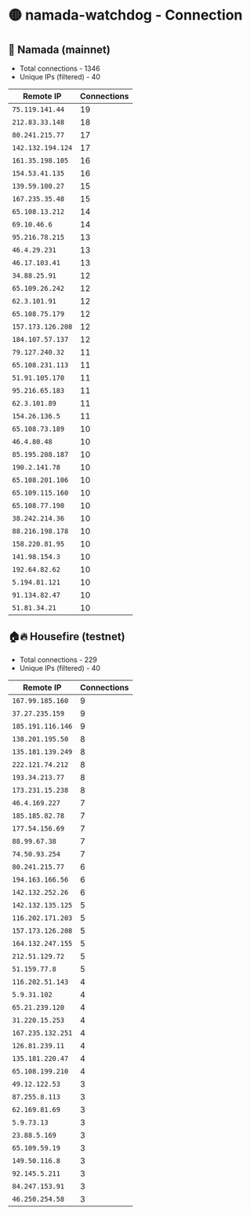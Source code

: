 # 🟡 namada-watchdog - Connection

## 🚀 Namada (mainnet)
- Total connections - 1346
- Unique IPs (filtered) - 40

| Remote IP | Connections |
|-----------|-------------|
| `75.119.141.44` | 19 |
| `212.83.33.148` | 18 |
| `80.241.215.77` | 17 |
| `142.132.194.124` | 17 |
| `161.35.198.105` | 16 |
| `154.53.41.135` | 16 |
| `139.59.100.27` | 15 |
| `167.235.35.48` | 15 |
| `65.108.13.212` | 14 |
| `69.10.46.6` | 14 |
| `95.216.78.215` | 13 |
| `46.4.29.231` | 13 |
| `46.17.103.41` | 13 |
| `34.88.25.91` | 12 |
| `65.109.26.242` | 12 |
| `62.3.101.91` | 12 |
| `65.108.75.179` | 12 |
| `157.173.126.208` | 12 |
| `184.107.57.137` | 12 |
| `79.127.240.32` | 11 |
| `65.108.231.113` | 11 |
| `51.91.105.170` | 11 |
| `95.216.65.183` | 11 |
| `62.3.101.89` | 11 |
| `154.26.136.5` | 11 |
| `65.108.73.189` | 10 |
| `46.4.80.48` | 10 |
| `85.195.208.187` | 10 |
| `190.2.141.78` | 10 |
| `65.108.201.106` | 10 |
| `65.109.115.160` | 10 |
| `65.108.77.190` | 10 |
| `38.242.214.36` | 10 |
| `88.216.198.178` | 10 |
| `158.220.81.95` | 10 |
| `141.98.154.3` | 10 |
| `192.64.82.62` | 10 |
| `5.194.81.121` | 10 |
| `91.134.82.47` | 10 |
| `51.81.34.21` | 10 |

## 🏠🔥 Housefire (testnet)

- Total connections - 229
- Unique IPs (filtered) - 40

| Remote IP | Connections |
|-----------|-------------|
| `167.99.185.160` | 9 |
| `37.27.235.159` | 9 |
| `185.191.116.146` | 9 |
| `138.201.195.50` | 8 |
| `135.181.139.249` | 8 |
| `222.121.74.212` | 8 |
| `193.34.213.77` | 8 |
| `173.231.15.238` | 8 |
| `46.4.169.227` | 7 |
| `185.185.82.78` | 7 |
| `177.54.156.69` | 7 |
| `88.99.67.38` | 7 |
| `74.50.93.254` | 7 |
| `80.241.215.77` | 6 |
| `194.163.166.56` | 6 |
| `142.132.252.26` | 6 |
| `142.132.135.125` | 5 |
| `116.202.171.203` | 5 |
| `157.173.126.208` | 5 |
| `164.132.247.155` | 5 |
| `212.51.129.72` | 5 |
| `51.159.77.8` | 5 |
| `116.202.51.143` | 4 |
| `5.9.31.102` | 4 |
| `65.21.239.120` | 4 |
| `31.220.15.253` | 4 |
| `167.235.132.251` | 4 |
| `126.81.239.11` | 4 |
| `135.181.220.47` | 4 |
| `65.108.199.210` | 4 |
| `49.12.122.53` | 3 |
| `87.255.8.113` | 3 |
| `62.169.81.69` | 3 |
| `5.9.73.13` | 3 |
| `23.88.5.169` | 3 |
| `65.109.59.19` | 3 |
| `149.50.116.8` | 3 |
| `92.145.5.211` | 3 |
| `84.247.153.91` | 3 |
| `46.250.254.58` | 3 |

